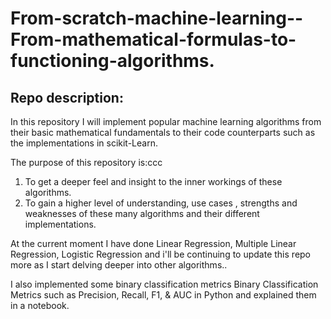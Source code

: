 # From-scratch-machine-learning--From-mathematical-formulas-to-functioning-algorithms.

## Repo description: 

In this repository I will implement popular machine learning algorithms from their basic mathematical fundamentals to their code counterparts such as the implementations in scikit-Learn.

The purpose of this repository is:ccc

1. To get a deeper feel and insight to the inner workings of these algorithms.
2. To gain a higher level of understanding, use cases , strengths and weaknesses of these many algorithms and their different implementations.

At the current moment I have done Linear Regression, Multiple Linear Regression, Logistic Regression and i'll be continuing to update this repo more as I start delving deeper into other algorithms..

I also implemented some binary classification metrics Binary Classification Metrics such as Precision, Recall, F1, & AUC in Python and explained them in a notebook.
